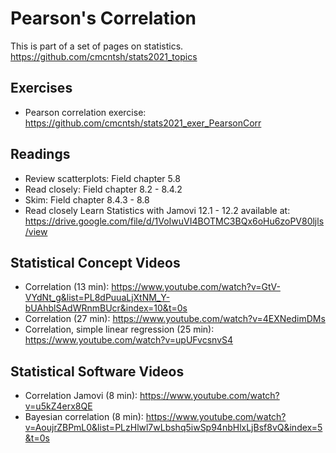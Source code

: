 # Pearson's Correlation

This is part of a set of pages on statistics. https://github.com/cmcntsh/stats2021_topics

## Exercises

* Pearson correlation exercise: https://github.com/cmcntsh/stats2021_exer_PearsonCorr

## Readings

* Review scatterplots: Field chapter 5.8
* Read closely: Field chapter 8.2 - 8.4.2
* Skim: Field chapter 8.4.3 - 8.8
* Read closely Learn Statistics with Jamovi 12.1 - 12.2 available at: https://drive.google.com/file/d/1VoIwuVI4BOTMC3BQx6oHu6zoPV80ljls/view

## Statistical Concept Videos

* Correlation (13 min): https://www.youtube.com/watch?v=GtV-VYdNt_g&list=PL8dPuuaLjXtNM_Y-bUAhblSAdWRnmBUcr&index=10&t=0s
* Correlation (27 min): https://www.youtube.com/watch?v=4EXNedimDMs
* Correlation, simple linear regression (25 min): https://www.youtube.com/watch?v=upUFvcsnvS4

## Statistical Software Videos

* Correlation Jamovi (8 min): https://www.youtube.com/watch?v=u5kZ4erx8QE
* Bayesian correlation (8 min): https://www.youtube.com/watch?v=AoujrZBPmL0&list=PLzHlwl7wLbshq5iwSp94nbHlxLjBsf8vQ&index=5&t=0s
